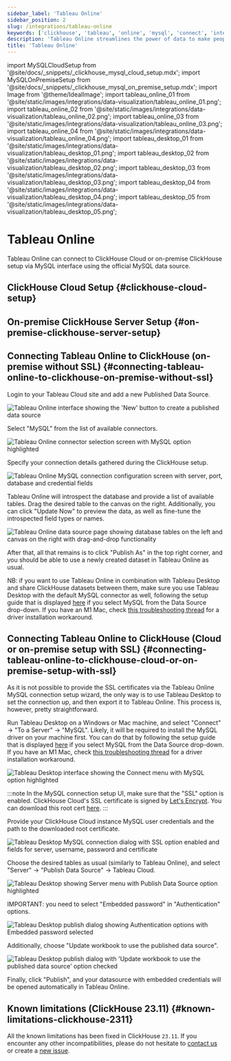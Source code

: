 ```yaml
---
sidebar_label: 'Tableau Online'
sidebar_position: 2
slug: /integrations/tableau-online
keywords: ['clickhouse', 'tableau', 'online', 'mysql', 'connect', 'integrate', 'ui']
description: 'Tableau Online streamlines the power of data to make people faster and more confident decision makers from anywhere.'
title: 'Tableau Online'
---
```


import MySQLCloudSetup from '@site/docs/_snippets/_clickhouse_mysql_cloud_setup.mdx';
import MySQLOnPremiseSetup from '@site/docs/_snippets/_clickhouse_mysql_on_premise_setup.mdx';
import Image from '@theme/IdealImage';
import tableau_online_01 from '@site/static/images/integrations/data-visualization/tableau_online_01.png';
import tableau_online_02 from '@site/static/images/integrations/data-visualization/tableau_online_02.png';
import tableau_online_03 from '@site/static/images/integrations/data-visualization/tableau_online_03.png';
import tableau_online_04 from '@site/static/images/integrations/data-visualization/tableau_online_04.png';
import tableau_desktop_01 from '@site/static/images/integrations/data-visualization/tableau_desktop_01.png';
import tableau_desktop_02 from '@site/static/images/integrations/data-visualization/tableau_desktop_02.png';
import tableau_desktop_03 from '@site/static/images/integrations/data-visualization/tableau_desktop_03.png';
import tableau_desktop_04 from '@site/static/images/integrations/data-visualization/tableau_desktop_04.png';
import tableau_desktop_05 from '@site/static/images/integrations/data-visualization/tableau_desktop_05.png';

# Tableau Online

Tableau Online can connect to ClickHouse Cloud or on-premise ClickHouse setup via MySQL interface using the official MySQL data source.

## ClickHouse Cloud Setup {#clickhouse-cloud-setup}
<MySQLCloudSetup />

## On-premise ClickHouse Server Setup {#on-premise-clickhouse-server-setup}
<MySQLOnPremiseSetup />

## Connecting Tableau Online to ClickHouse (on-premise without SSL) {#connecting-tableau-online-to-clickhouse-on-premise-without-ssl}

Login to your Tableau Cloud site and add a new Published Data Source.

<Image size="md" img={tableau_online_01} alt="Tableau Online interface showing the 'New' button to create a published data source" border />
<br/>

Select "MySQL" from the list of available connectors.

<Image size="md" img={tableau_online_02} alt="Tableau Online connector selection screen with MySQL option highlighted" border />
<br/>

Specify your connection details gathered during the ClickHouse setup.

<Image size="md" img={tableau_online_03} alt="Tableau Online MySQL connection configuration screen with server, port, database and credential fields" border />
<br/>

Tableau Online will introspect the database and provide a list of available tables. Drag the desired table to the canvas on the right. Additionally, you can click "Update Now" to preview the data, as well as fine-tune the introspected field types or names.

<Image size="md" img={tableau_online_04} alt="Tableau Online data source page showing database tables on the left and canvas on the right with drag-and-drop functionality" border />
<br/>

After that, all that remains is to click "Publish As" in the top right corner, and you should be able to use a newly created dataset in Tableau Online as usual.

NB: if you want to use Tableau Online in combination with Tableau Desktop and share ClickHouse datasets between them, make sure you use Tableau Desktop with the default MySQL connector as well, following the setup guide that is displayed [here](https://www.tableau.com/support/drivers) if you select MySQL from the Data Source drop-down. If you have an M1 Mac, check [this troubleshooting thread](https://community.tableau.com/s/question/0D58b0000Ar6OhvCQE/unable-to-install-mysql-driver-for-m1-mac) for a driver installation workaround.

## Connecting Tableau Online to ClickHouse (Cloud or on-premise setup with SSL) {#connecting-tableau-online-to-clickhouse-cloud-or-on-premise-setup-with-ssl}

As it is not possible to provide the SSL certificates via the Tableau Online MySQL connection setup wizard, 
the only way is to use Tableau Desktop to set the connection up, and then export it to Tableau Online. This process is, however, pretty straightforward.

Run Tableau Desktop on a Windows or Mac machine, and select "Connect" -> "To a Server" -> "MySQL".
Likely, it will be required to install the MySQL driver on your machine first. 
You can do that by following the setup guide that is displayed [here](https://www.tableau.com/support/drivers) if you select MySQL from the Data Source drop-down. 
If you have an M1 Mac, check [this troubleshooting thread](https://community.tableau.com/s/question/0D58b0000Ar6OhvCQE/unable-to-install-mysql-driver-for-m1-mac) for a driver installation workaround.

<Image size="md" img={tableau_desktop_01} alt="Tableau Desktop interface showing the Connect menu with MySQL option highlighted" border />
<br/>

:::note
In the MySQL connection setup UI, make sure that the "SSL" option is enabled. 
ClickHouse Cloud's SSL certificate is signed by [Let's Encrypt](https://letsencrypt.org/certificates/). 
You can download this root cert [here](https://letsencrypt.org/certs/isrgrootx1.pem).
:::

Provide your ClickHouse Cloud instance MySQL user credentials and the path to the downloaded root certificate.

<Image size="sm" img={tableau_desktop_02} alt="Tableau Desktop MySQL connection dialog with SSL option enabled and fields for server, username, password and certificate" border />
<br/>

Choose the desired tables as usual (similarly to Tableau Online), 
and select "Server" -> "Publish Data Source" -> Tableau Cloud.

<Image size="md" img={tableau_desktop_03} alt="Tableau Desktop showing Server menu with Publish Data Source option highlighted" border />
<br/>

IMPORTANT: you need to select "Embedded password" in "Authentication" options.

<Image size="md" img={tableau_desktop_04} alt="Tableau Desktop publish dialog showing Authentication options with Embedded password selected" border />
<br/>

Additionally, choose "Update workbook to use the published data source".

<Image size="sm" img={tableau_desktop_05} alt="Tableau Desktop publish dialog with 'Update workbook to use the published data source' option checked" border />
<br/>

Finally, click "Publish", and your datasource with embedded credentials will be opened automatically in Tableau Online.


## Known limitations (ClickHouse 23.11) {#known-limitations-clickhouse-2311}

All the known limitations has been fixed in ClickHouse `23.11`. If you encounter any other incompatibilities, please do not hesitate to [contact us](https://clickhouse.com/company/contact) or create a [new issue](https://github.com/ClickHouse/ClickHouse/issues).
